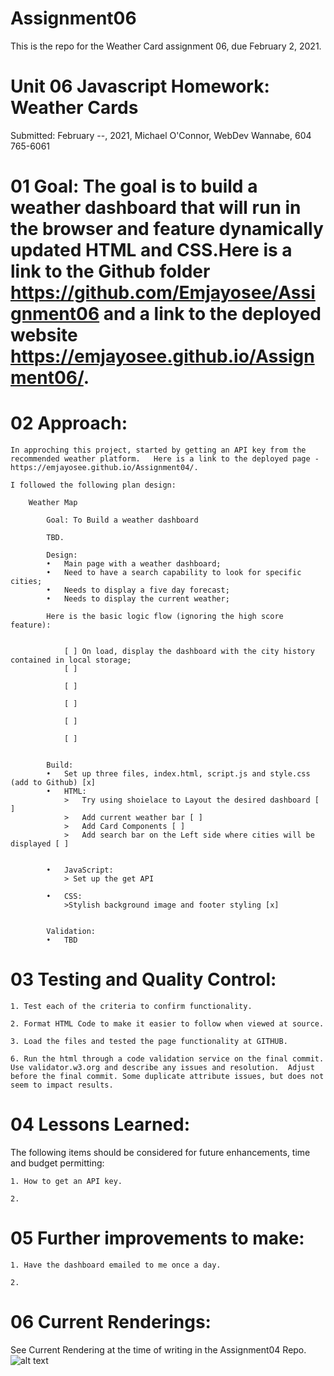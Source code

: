 # Assignment06
This is the repo for the Weather Card assignment 06, due February 2, 2021.


# Unit 06 Javascript Homework: Weather Cards

Submitted: February --, 2021, Michael O'Connor, WebDev Wannabe, 604 765-6061

# 01 Goal: The goal is to build a weather dashboard that will run in the browser and feature dynamically updated HTML and CSS.Here is a link to the Github folder https://github.com/Emjayosee/Assignment06 and a link to the deployed website https://emjayosee.github.io/Assignment06/.

# 02 Approach:

    In approching this project, started by getting an API key from the recommended weather platform.   Here is a link to the deployed page - https://emjayosee.github.io/Assignment04/.

    I followed the following plan design:

        Weather Map

            Goal: To Build a weather dashboard

            TBD.

            Design:
            •	Main page with a weather dashboard;
            •	Need to have a search capability to look for specific cities;
            •	Needs to display a five day forecast;
            •	Needs to display the current weather;
            
            Here is the basic logic flow (ignoring the high score feature):


                [ ] On load, display the dashboard with the city history contained in local storage;
                [ ] 

                [ ] 

                [ ] 

                [ ] 

                [ ]      


            Build:
            •	Set up three files, index.html, script.js and style.css (add to Github) [x]
            •	HTML:
                >   Try using shoielace to Layout the desired dashboard [ ]
                >   Add current weather bar [ ]
                >   Add Card Components [ ]
                >   Add search bar on the Left side where cities will be displayed [ ]
                

            •	JavaScript: 
                > Set up the get API

            •	CSS:
                >Stylish background image and footer styling [x]
            

            Validation:
            •	TBD


# 03 Testing and Quality Control:

    1. Test each of the criteria to confirm functionality.

    2. Format HTML Code to make it easier to follow when viewed at source.

    3. Load the files and tested the page functionality at GITHUB.

    6. Run the html through a code validation service on the final commit.  Use validator.w3.org and describe any issues and resolution.  Adjust before the final commit. Some duplicate attribute issues, but does not seem to impact results.

# 04 Lessons Learned:

The following items should be considered for future enhancements, time and budget permitting:

    1. How to get an API key.

    2. 


# 05 Further improvements to make:

    1. Have the dashboard emailed to me once a day.

    2. 


# 06 Current Renderings:

See Current Rendering at the time of writing in the Assignment04 Repo. 
![alt text](filename)
